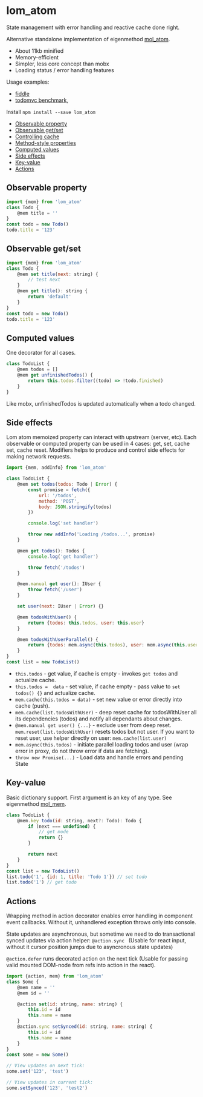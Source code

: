 # lom_atom

State management with error handling and reactive cache done right.

Alternative standalone implementation of eigenmethod [mol_atom](https://github.com/eigenmethod/mol/tree/master/atom).

* About 11kb minified
* Memory-efficient
* Simpler, less core concept than mobx
* Loading status / error handling features

Usage examples:

* [fiddle](https://jsfiddle.net/zerkalica/j8ds07mm/)
* [todomvc benchmark](http://mol.js.org/app/bench/#bench=https%3A%2F%2Fzerkalica.github.io%2Ftodomvc%2Fbenchmark%2F/sample=preact-lom-rdi~preact-raw~preact-mobx),


Install ``` npm install --save lom_atom ```

<!-- TOC depthFrom:2 depthTo:6 withLinks:1 updateOnSave:1 orderedList:0 -->

- [Observable property](#observable-property)
- [Observable get/set](#observable-getset)
- [Controlling cache](#controlling-cache)
- [Method-style properties](#method-style-properties)
- [Computed values](#computed-values)
- [Side effects](#side-effects)
- [Key-value](#key-value)
- [Actions](#actions)

<!-- /TOC -->

## Observable property

```js
import {mem} from 'lom_atom'
class Todo {
    @mem title = ''
}
const todo = new Todo()
todo.title = '123'
```

## Observable get/set

```js
import {mem} from 'lom_atom'
class Todo {
    @mem set title(next: string) {
        // test next
    }
    @mem get title(): string {
        return 'default'
    }
}
const todo = new Todo()
todo.title = '123'
```

## Computed values

One decorator for all cases.

```js
class TodoList {
    @mem todos = []
    @mem get unfinishedTodos() {
        return this.todos.filter((todo) => !todo.finished)
    }
}
```

Like mobx, unfinishedTodos is updated automatically when a todo changed.

## Side effects

Lom atom memoized property can interact with upstream (server, etc). Each observable or computed property can be used in 4 cases: get, set, cache set, cache reset. Modifiers helps to produce and control side effects for making network requests.


```js
import {mem, addInfo} from 'lom_atom'

class TodoList {
    @mem set todos(todos: Todo | Error) {
        const promise = fetch({
            url: '/todos',
            method: 'POST',
            body: JSON.stringify(todos)
        })

        console.log('set handler')

        throw new addInfo('Loading /todos...', promise)
    }

    @mem get todos(): Todos {
        console.log('get handler')

        throw fetch('/todos')
    }

    @mem.manual get user(): IUser {
        throw fetch('/user')
    }

    set user(next: IUser | Error) {}

    @mem todosWithUser() {
        return {todos: this.todos, user: this.user}
    }

    @mem todosWithUserParallel() {
        return {todos: mem.async(this.todos), user: mem.async(this.user)}
    }
}
const list = new TodoList()
```

* ``` this.todos ``` - get value, if cache is empty - invokes ``` get todos ``` and actualize cache.
* ``` this.todos =  data ``` - set value, if cache empty - pass value to ``` set todos() {} ``` and actualize cache.
* ``` mem.cache(this.todos = data) ``` - set new value or error directly into cache (push).
* ``` mem.cache(list.todosWithUser) ``` - deep reset cache for todosWithUser all its dependencies (todos) and notify all dependants about changes.
* ``` @mem.manual get user() {...} ``` - exclude user from deep reset. ``` mem.reset(list.todosWithUser) ``` resets todos but not user. If you want to reset user, use helper directly on user: ``` mem.cache(list.user) ```
* ``` mem.async(this.todos) ``` - initiate parallel loading todos and user (wrap error in proxy, do not throw error if data are fetching).
* ``` throw new Promise(...) ``` - Load data and handle errors and pending State

## Key-value

Basic dictionary support. First argument is an key of any type. See eigenmethod [mol_mem](https://github.com/eigenmethod/mol/tree/master/mem).

```js
class TodoList {
    @mem.key todo(id: string, next?: Todo): Todo {
        if (next === undefined) {
            // get mode
            return {}
        }

        return next
    }
}
const list = new TodoList()
list.todo('1', {id: 1, title: 'Todo 1'}) // set todo
list.todo('1') // get todo
```

## Actions

Wrapping method in action decorator enables error handling in component event callbacks. Without it, unhandlered exception throws only into console.

State updates are asynchronous, but sometime we need to do transactional synced updates via action helper: ``` @action.sync  ``` (Usable for react input, without it cursor position jumps due to asyncronous state updates)

``` @action.defer ``` runs decorated action on the next tick (Usable for passing valid mounted DOM-node from refs into action in the react).


```js
import {action, mem} from 'lom_atom'
class Some {
    @mem name = ''
    @mem id = ''

    @action set(id: string, name: string) {
        this.id = id
        this.name = name
    }
    @action.sync setSynced(id: string, name: string) {
        this.id = id
        this.name = name
    }
}
const some = new Some()

// View updates on next tick:
some.set('123', 'test')

// View updates in current tick:
some.setSynced('123', 'test2')
```

